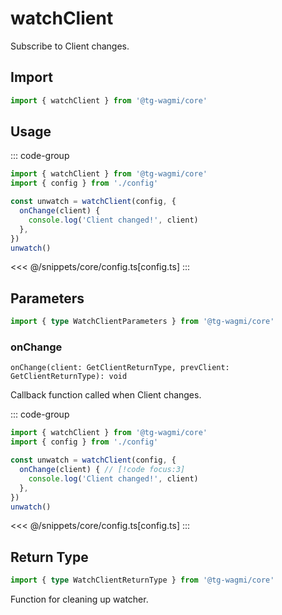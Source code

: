 # watchClient

Subscribe to Client changes.

## Import

```ts
import { watchClient } from '@tg-wagmi/core'
```

## Usage

::: code-group
```ts [index.ts]
import { watchClient } from '@tg-wagmi/core'
import { config } from './config'

const unwatch = watchClient(config, {
  onChange(client) {
    console.log('Client changed!', client)
  },
})
unwatch()
```
<<< @/snippets/core/config.ts[config.ts]
:::

## Parameters

```ts
import { type WatchClientParameters } from '@tg-wagmi/core'
```

### onChange

`onChange(client: GetClientReturnType, prevClient: GetClientReturnType): void`

Callback function called when Client changes.

::: code-group
```ts [index.ts]
import { watchClient } from '@tg-wagmi/core'
import { config } from './config'

const unwatch = watchClient(config, {
  onChange(client) { // [!code focus:3]
    console.log('Client changed!', client)
  },
})
unwatch()
```
<<< @/snippets/core/config.ts[config.ts]
:::

## Return Type

```ts
import { type WatchClientReturnType } from '@tg-wagmi/core'
```

Function for cleaning up watcher.